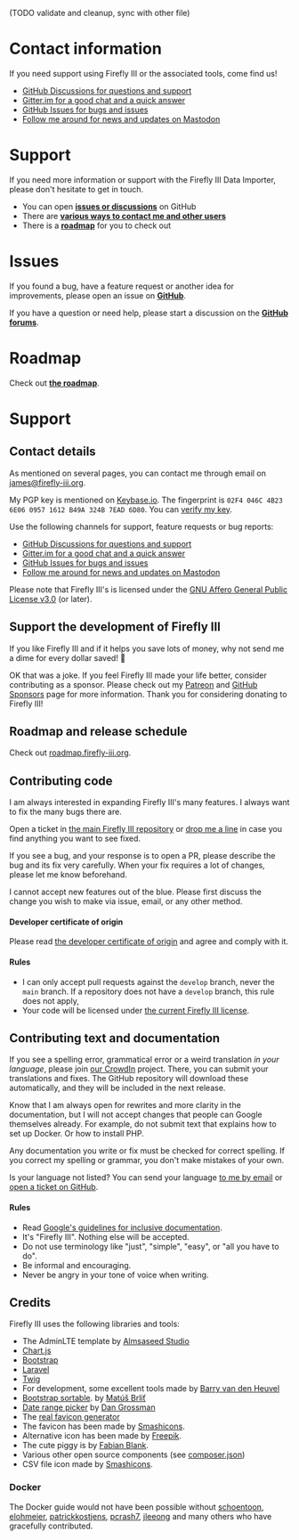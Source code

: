 (TODO validate and cleanup, sync with other file)

# Contact information

If you need support using Firefly III or the associated tools, come find us!

- [GitHub Discussions for questions and support](https://github.com/firefly-iii/firefly-iii/discussions/)
- [Gitter.im for a good chat and a quick answer](https://gitter.im/firefly-iii/firefly-iii)
- [GitHub Issues for bugs and issues](https://github.com/firefly-iii/firefly-iii/issues)
- [Follow me around for news and updates on Mastodon](https://fosstodon.org/@ff3)


# Support

If you need more information or support with the Firefly III Data Importer, please don't hesitate to get in touch.

- You can open **[issues or discussions](issues.md)** on GitHub
- There are **[various ways to contact me and other users](contact.md)**
- There is a **[roadmap](roadmap.md)** for you to check out

# Issues

If you found a bug, have a feature request or another idea for improvements, please open an issue on **[GitHub](https://github.com/firefly-iii/firefly-iii/issues)**.

If you have a question or need help, please start a discussion on the **[GitHub forums](https://github.com/orgs/firefly-iii/discussions)**.


# Roadmap

Check out **[the roadmap](https://roadmap.firefly-iii.org/)**.


# Support

## Contact details

As mentioned on several pages, you can contact me through email on [james@firefly-iii.org](mailto:james@firefly-iii.org).

My PGP key is mentioned on [Keybase.io](https://keybase.io/jc5). The fingerprint is `02F4 046C 4B23 6E06 0957 1612 B49A 324B 7EAD 6D80`. You can [verify my key](https://gist.github.com/JC5/e5810692bea4513bd80381f57b2ed03a).

Use the following channels for support, feature requests or bug reports:

- [GitHub Discussions for questions and support](https://github.com/firefly-iii/firefly-iii/discussions/)
- [Gitter.im for a good chat and a quick answer](https://gitter.im/firefly-iii/firefly-iii)
- [GitHub Issues for bugs and issues](https://github.com/firefly-iii/firefly-iii/issues)
- [Follow me around for news and updates on Mastodon](https://fosstodon.org/@ff3)

Please note that Firefly III's is licensed under the [GNU Affero General Public License v3.0](https://github.com/firefly-iii/firefly-iii/blob/main/LICENSE) (or later).

## Support the development of Firefly III

If you like Firefly III and if it helps you save lots of money, why not send me a dime for every dollar saved! 🥳

OK that was a joke. If you feel Firefly III made your life better, consider contributing as a sponsor. Please check out my [Patreon](https://www.patreon.com/jc5) and [GitHub Sponsors](https://github.com/sponsors/JC5) page for more information. Thank you for considering donating to Firefly III!

## Roadmap and release schedule

Check out [roadmap.firefly-iii.org](https://roadmap.firefly-iii.org/).

## Contributing code

I am always interested in expanding Firefly III's many features. I always want to fix the many bugs there are.

Open a ticket in [the main Firefly III repository](https://github.com/firefly-iii/firefly-iii/) or [drop me a line](mailto:james@firefly-iii.org) in case you find anything you want to see fixed.

If you see a bug, and your response is to open a PR, please describe the bug and its fix very carefully. When your fix requires a lot of changes, please let me know beforehand.

I cannot accept new features out of the blue. Please first discuss the change you wish to make via issue, email, or any other method.

#### Developer certificate of origin

Please read [the developer certificate of origin](https://developercertificate.org/) and agree and comply with it.

#### Rules

- I can only accept pull requests against the `develop` branch, never the `main` branch. If a repository does not have a `develop` branch, this rule does not apply,
- Your code will be licensed under [the current Firefly III license](https://github.com/firefly-iii/firefly-iii/blob/main/LICENSE).

## Contributing text and documentation

If you see a spelling error, grammatical error or a weird translation *in your language*, please join [our CrowdIn](https://crowdin.com/project/firefly-iii) project. There, you can submit your translations and fixes. The GitHub repository will download these automatically, and they will be included in the next release.

Know that I am always open for rewrites and more clarity in the documentation, but I will not accept changes that people can Google themselves already. For example, do not submit text that explains how to set up Docker. Or how to install PHP.

Any documentation you write or fix must be checked for correct spelling. If you correct my spelling or grammar, you don't make mistakes of your own.

Is your language not listed? You can send your language [to me by email](mailto:james@firefly-iii.org) or [open a ticket on GitHub](https://github.com/firefly-iii/firefly-iii/issues).

#### Rules

- Read [Google's guidelines for inclusive documentation](https://developers.google.com/style/inclusive-documentation).
- It's "Firefly III". Nothing else will be accepted.
- Do not use terminology like "just", "simple", "easy", or "all you have to do".
- Be informal and encouraging.
- Never be angry in your tone of voice when writing.

## Credits

Firefly III uses the following libraries and tools:

* The AdminLTE template by [Almsaseed Studio](https://almsaeedstudio.com/)
* [Chart.js](http://www.chartjs.org/)
* [Bootstrap](http://getbootstrap.com/)
* [Laravel](http://laravel.com/)
* [Twig](http://twig.sensiolabs.org/)
* For development, some excellent tools made by [Barry van den Heuvel](https://github.com/barryvdh)
* [Bootstrap sortable](https://github.com/drvic10k/bootstrap-sortable). by [Matúš Brliť](https://github.com/drvic10k)
* [Date range picker](https://github.com/dangrossman/bootstrap-daterangepicker/) by [Dan Grossman](https://github.com/dangrossman)
* The [real favicon generator](http://realfavicongenerator.net/)
* The favicon has been made by [Smashicons](https://www.flaticon.com/authors/smashicons).
* Alternative icon has been made by [Freepik](http://www.freepik.com).
* The cute piggy is by [Fabian Blank](https://unsplash.com/collections/388522/money-revenue).
* Various other open source components (see [composer.json](https://github.com/firefly-iii/firefly-iii/blob/main/composer.json))
* CSV file icon made by [Smashicons](https://www.flaticon.com/authors/smashicons).

### Docker

The Docker guide would not have been possible without [schoentoon](https://github.com/schoentoon), [elohmeier](https://github.com/elohmeier), [patrickkostjens](https://github.com/patrickkostjens), [pcrash7](https://github.com/crash7), [jleeong](https://github.com/jleeong) and many others who have gracefully contributed.
